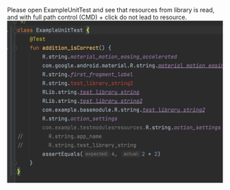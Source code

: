 Please open ExampleUnitTest and see that resources from library is read, 
and with full path control (CMD) + click do not lead to resource. 
![Screenshot](Screenshot.png)